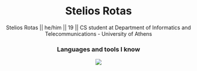 <h1 align="center">Stelios Rotas</h1>
<p align="center"> Stelios Rotas || he/him || 19 || CS student at Department of Informatics and Telecommunications - University of Athens </p>


<h3 align="center">Languages and tools I know</h3>
<p align="center">
  <a href="https://skillicons.dev">
    <img src="https://skillicons.dev/icons?i=c,cpp,py,django,latex,git,github,linux,html,css,react&perline=4" />
  </a>
</p>
